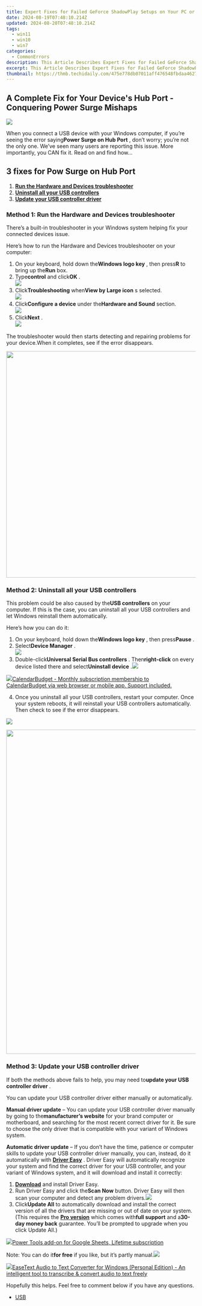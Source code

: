 ```yaml
---
title: Expert Fixes for Failed GeForce ShadowPlay Setups on Your PC or Laptop
date: 2024-08-19T07:48:10.214Z
updated: 2024-08-20T07:48:10.214Z
tags:
  - win11
  - win10
  - win7
categories:
  - CommonErrors
description: This Article Describes Expert Fixes for Failed GeForce ShadowPlay Setups on Your PC or Laptop
excerpt: This Article Describes Expert Fixes for Failed GeForce ShadowPlay Setups on Your PC or Laptop
thumbnail: https://thmb.techidaily.com/475e778db07011aff476548fbdaa46272592bc242d2a4144096bc7b432d20837.jpg
---
```


## A Complete Fix for Your Device's Hub Port - Conquering Power Surge Mishaps

![](https://images.drivereasy.com/wp-content/uploads/2018/09/img_5b9f732218c35.jpg)

 When you connect a USB device with your Windows computer, if you’re seeing the error saying**Power Surge on Hub Port** , don’t worry; you’re not the only one. We’ve seen many users are reporting this issue. More importantly, you CAN fix it. Read on and find how…

## 3 fixes for Pow Surge on Hub Port

1. **[Run the Hardware and Devices troubleshooter](https://tools.techidaily.com/drivereasy/download/)**
2. **[Uninstall all your USB controllers](https://tools.techidaily.com/drivereasy/download/)**
3. **[Update your USB controller driver](https://tools.techidaily.com/drivereasy/download/)**

### Method 1: Run the Hardware and Devices troubleshooter

 There’s a built-in troubleshooter in your Windows system helping fix your connected devices issue.

 Here’s how to run the Hardware and Devices troubleshooter on your computer:

1. On your keyboard, hold down the**Windows logo key** , then press**R** to bring up the**Run** box.
2. Type**control** and click**OK** .  
![](https://images.drivereasy.com/wp-content/uploads/2018/09/img_5b9f73a44c3ed.png)
3. Click**Troubleshooting** when**View by Large icon** s selected.  
![](https://images.drivereasy.com/wp-content/uploads/2018/09/img_5b9f745c8d6e2.jpg)
4. Click**Configure a device** under the**Hardware and Sound** section.  
![](https://images.drivereasy.com/wp-content/uploads/2018/09/img_5b9f743777268.jpg)
5. Click**Next** .  
![](https://images.drivereasy.com/wp-content/uploads/2018/09/img_5b9f7479dd3a6.jpg)

 The troubleshooter would then starts detecting and repairing problems for your device.When it completes, see if the error disappears.

<!-- affiliate ads begin -->
<a href="https://appsumo.8odi.net/c/5597632/2075475/7443" target="_top" id="2075475"><img src="//a.impactradius-go.com/display-ad/7443-2075475" border="0" alt="" width="1200" height="600"/></a><img height="0" width="0" src="https://appsumo.8odi.net/i/5597632/2075475/7443" style="position:absolute;visibility:hidden;" border="0" />
<!-- affiliate ads end -->
### Method 2: Uninstall all your USB controllers

 This problem could be also caused by the**USB controllers** on your computer. If this is the case, you can uninstall all your USB controllers and let Windows reinstall them automatically.

Here’s how you can do it:

1. On your keyboard, hold down the**Windows logo key** , then press**Pause** .
2. Select**Device Manager** .  
![](https://images.drivereasy.com/wp-content/uploads/2018/09/img_5b9f75c1733eb.jpg)
3. Double-click**Universal Serial Bus controllers** . Then**right-click** on every device listed there and select**Uninstall device** .![](https://images.drivereasy.com/wp-content/uploads/2018/09/img_5b9f7575e979a.jpg)
<!-- affiliate ads begin -->
<a href="https://secure.2checkout.com/order/checkout.php?PRODS=37701530&QTY=1&AFFILIATE=108875&CART=1"><img src="https://secure.avangate.com/images/merchant/6fe0c81e3f9438db11ebbfba6c5ce460/products/copy_cbLogo_with_text_blue.png" border="0">CalendarBudget - Monthly subscription membership to CalendarBudget via web browser or mobile app. Support included. </a>
<!-- affiliate ads end -->
4. Once you uninstall all your USB controllers, restart your computer. Once your system reboots, it will reinstall your USB controllers automatically. Then check to see if the error disappears.
<!-- affiliate ads begin -->
<a href="https://store.movavi.com/affiliate.php?ACCOUNT=MOVAVI&AFFILIATE=108875&PATH=https%3A%2F%2Fwww.movavi.com%3FAFFILIATE%3D108875%26RESOURCE%3DMovavi%2BVideo%2BConverter%2BBox"><img src="https://mcusercontent.com/0885a03ded3d480dca9287f12/images/8020c1dc-518e-3bdf-6e7b-e6d1bdf1597b.jpg" border="0"></a>
<!-- affiliate ads end -->

<!-- affiliate ads begin -->
<a href="https://propmoneyinc.pxf.io/c/5597632/1803116/14559" target="_top" id="1803116"><img src="//a.impactradius-go.com/display-ad/14559-1803116" border="0" alt="" width="859" height="859"/></a><img height="0" width="0" src="https://imp.pxf.io/i/5597632/1803116/14559" style="position:absolute;visibility:hidden;" border="0" />
<!-- affiliate ads end -->
### Method 3: Update your USB controller driver

 If both the methods above fails to help, you may need to**update your USB controller driver** .

 You can update your USB controller driver either manually or automatically.

**Manual driver update** – You can update your USB controller driver manually by going to the**manufacturer’s website** for your brand computer or motherboard, and searching for the most recent correct driver for it. Be sure to choose the only driver that is compatible with your variant of Windows system.

**Automatic driver update** – If you don’t have the time, patience or computer skills to update your USB controller driver manually, you can, instead, do it automatically with **[Driver Easy](https://tools.techidaily.com/drivereasy/download/)**  . Driver Easy will automatically recognize your system and find the correct driver for your USB controller, and your variant of Windows system, and it will download and install it correctly:

1. **[Download](https://tools.techidaily.com/drivereasy/download/)**  and install Driver Easy.
2. Run Driver Easy and click the**Scan Now** button. Driver Easy will then scan your computer and detect any problem drivers.![](https://images.drivereasy.com/wp-content/uploads/2018/09/img_5b9f7c09b2a28.jpg)
3. Click**Update All** to automatically download and install the correct version of all the drivers that are missing or out of date on your system. (This requires the **[Pro version](https://tools.techidaily.com/drivereasy/download/)**  which comes with**full support** and a**30-day money back** guarantee. You’ll be prompted to upgrade when you click Update All.)  
<!-- affiliate ads begin -->
<a href="https://secure.2checkout.com/order/checkout.php?PRODS=4726807&QTY=1&AFFILIATE=108875&CART=1"><img src="https://secure.avangate.com/images/merchant/c14a8df1e1b4d5297e9cb30cb34d5a00/products/copy_copy_power-tools-48.png" border="0">Power Tools add-on for Google Sheets, Lifetime subscription</a>
<!-- affiliate ads end -->
 Note: You can do it**for free** if you like, but it’s partly manual.![](https://images.drivereasy.com/wp-content/uploads/2018/09/img_5b9f7b31a785d.jpg)

<!-- affiliate ads begin -->
<a href="https://secure.2checkout.com/order/checkout.php?PRODS=40203538&QTY=1&AFFILIATE=108875&CART=1"><img src="https://secure.avangate.com/images/merchant/cc4b82e826b52ec41c810301548e8f48/products/audio-to-text-transcription-software.png" border="0">EaseText Audio to Text Converter for Windows (Personal Edition) - An intelligent tool to transcribe & convert audio to text freely </a>
<!-- affiliate ads end -->
 Hopefully this helps. Feel free to comment below if you have any questions.

* [USB](https://tools.techidaily.com/drivereasy/download/)

<ins class="adsbygoogle"
     style="display:block"
     data-ad-format="autorelaxed"
     data-ad-client="ca-pub-7571918770474297"
     data-ad-slot="1223367746"></ins>



<ins class="adsbygoogle"
     style="display:block"
     data-ad-client="ca-pub-7571918770474297"
     data-ad-slot="8358498916"
     data-ad-format="auto"
     data-full-width-responsive="true"></ins>



